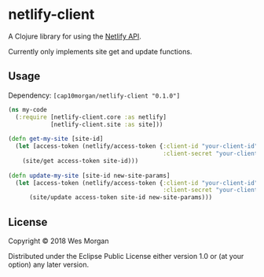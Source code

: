 # netlify-client

A Clojure library for using the [Netlify API](https://www.netlify.com/docs/api/).

Currently only implements site get and update functions.

## Usage

Dependency: `[cap10morgan/netlify-client "0.1.0"]`

```clojure
(ns my-code
  (:require [netlify-client.core :as netlify]
            [netlify-client.site :as site]))
            
(defn get-my-site [site-id]
  (let [access-token (netlify/access-token {:client-id "your-client-id"
                                            :client-secret "your-client-secret"})]
    (site/get access-token site-id)))
    
(defn update-my-site [site-id new-site-params]
  (let [access-token (netlify/access-token {:client-id "your-client-id"
                                            :client-secret "your-client-secret"})]
      (site/update access-token site-id new-site-params)))
```

## License

Copyright © 2018 Wes Morgan

Distributed under the Eclipse Public License either version 1.0 or (at
your option) any later version.
